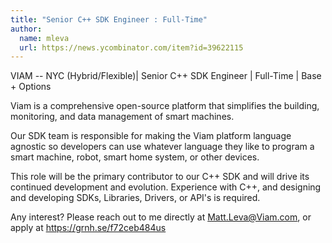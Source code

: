 ```yaml
---
title: "Senior C++ SDK Engineer : Full-Time"
author:
  name: mleva
  url: https://news.ycombinator.com/item?id=39622115
---
```

VIAM -- NYC (Hybrid&#x2F;Flexible)| Senior C++ SDK Engineer | Full-Time | Base + Options

Viam is a comprehensive open-source platform that simplifies the building, monitoring, and data management of smart machines.

Our SDK team is responsible for making the Viam platform language agnostic so developers can use whatever language they like to program a smart machine, robot, smart home system, or other devices.

This role will be the primary contributor to our C++ SDK and will drive its continued development and evolution. Experience with C++, and designing and developing SDKs, Libraries, Drivers, or API&#x27;s is required.

Any interest? Please reach out to me directly at Matt.Leva@Viam.com, or apply at <a href="https:&#x2F;&#x2F;grnh.se&#x2F;f72ceb484us" rel="nofollow">https:&#x2F;&#x2F;grnh.se&#x2F;f72ceb484us</a>
